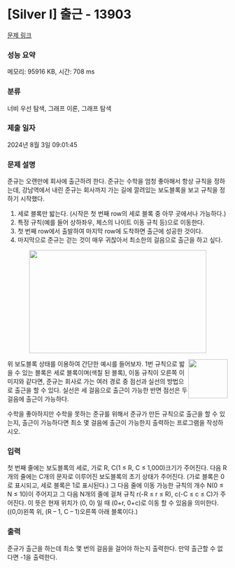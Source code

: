 # [Silver I] 출근 - 13903 

[문제 링크](https://www.acmicpc.net/problem/13903) 

### 성능 요약

메모리: 95916 KB, 시간: 708 ms

### 분류

너비 우선 탐색, 그래프 이론, 그래프 탐색

### 제출 일자

2024년 8월 3일 09:01:45

### 문제 설명

<p>준규는 오랜만에 회사에 출근하려 한다. 준규는 수학을 엄청 좋아해서 항상 규칙을 정하는데, 강남역에서 내린 준규는 회사까지 가는 길에 깔려있는 보도블록을 보고 규칙을 정하기 시작했다.</p>

<ol>
	<li>세로 블록만 밟는다. (시작은 첫 번째 row의 세로 블록 중 아무 곳에서나 가능하다.)</li>
	<li>특정 규칙(예를 들어 상하좌우, 체스의 나이트 이동 규칙 등)으로 이동한다.</li>
	<li>첫 번째 row에서 출발하여 마지막 row에 도착하면 출근에 성공한 것이다.</li>
	<li>마지막으로 준규는 걷는 것이 매우 귀찮아서 최소한의 걸음으로 출근을 하고 싶다.</li>
</ol>

<p style="text-align:center"><img alt="" src="https://onlinejudgeimages.s3-ap-northeast-1.amazonaws.com/problem/13903/1.png" style="height:235px; width:405px"></p>

<p><img alt="" src="https://onlinejudgeimages.s3-ap-northeast-1.amazonaws.com/problem/13903/2.png" style="float:right; height:89px; width:90px">위 보도블록 상태를 이용하여 간단한 예시를 들어보자. 1번 규칙으로 밟을 수 있는 블록은 세로 블록이며(색칠 된 블록), 이동 규칙이 오른쪽 이미지와 같다면, 준규는 회사로 가는 여러 경로 중 점선과 실선의 방법으로 출근을 할 수 있다. 실선은 세 걸음으로 출근이 가능한 반면 점선은 두 걸음에 출근이 가능하다.</p>

<p>수학을 좋아하지만 수학을 못하는 준규를 위해서 준규가 만든 규칙으로 출근을 할 수 있는지, 출근이 가능하다면 최소 몇 걸음에 출근이 가능한지 출력하는 프로그램을 작성하시오.</p>

### 입력 

 <p>첫 번째 줄에는 보도블록의 세로, 가로 R, C(1 ≤ R, C ≤ 1,000)크기가 주어진다. 다음 R개의 줄에는 C개의 문자로 이루어진 보도블록의 초기 상태가 주어진다. (가로 블록은 0로 표시되고, 세로 블록은 1로 표시된다.) 그 다음 줄에 이동 가능한 규칙의 개수 N(0 ≤ N ≤ 10)이 주어지고 그 다음 N개의 줄에 걸쳐 규칙 r(-R ≤ r ≤ R), c(-C ≤ c ≤ C)가 주어진다. 이 뜻은 현재 위치가 (0, 0) 일 때 (0+r, 0+c)로 이동 할 수 있음을 의미한다. ((0,0)왼쪽 위, (R – 1, C – 1)오른쪽 아래 블록이다.)</p>

### 출력 

 <p>준규가 출근을 하는데 최소 몇 번의 걸음을 걸어야 하는지 출력한다. 만약 출근할 수 없다면 -1을 출력한다.</p>

